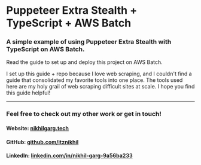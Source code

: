 # Puppeteer Extra Stealth + TypeScript + AWS Batch

### A simple example of using Puppeteer Extra Stealth with TypeScript on AWS Batch.

Read the guide to set up and deploy this project on AWS Batch.

I set up this guide + repo because I love web scraping, and I couldn't find a guide that consolidated my favorite tools into one place. The tools used here are my holy grail of web scraping difficult sites at scale. I hope you find this guide helpful!

---

<h3>Feel free to check out my other work or get in touch!</h3>
<h4>Website: <a href="https://nikhilgarg.tech" target="_blank">nikhilgarg.tech</a></h4>
<h4>GitHub: <a href="https://github.com/itznikhil" target="_blank">github.com/itznikhil</a></h4>
<h4>LinkedIn: <a href="https://www.linkedin.com/in/nikhil-garg-9a56ba233/" target="_blank">linkedin.com/in/nikhil-garg-9a56ba233</a></h4>
